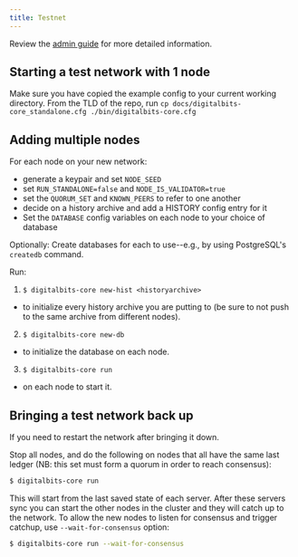 ```yaml
---
title: Testnet
---
```


Review the [admin guide](./admin.md) for more detailed information.

## Starting a test network with 1 node

Make sure you have copied the example config to your current working directory.
From the TLD of the repo, run
`cp docs/digitalbits-core_standalone.cfg ./bin/digitalbits-core.cfg`

## Adding multiple nodes

For each node on your new network:
* generate a keypair and set `NODE_SEED`
* set `RUN_STANDALONE=false` and `NODE_IS_VALIDATOR=true`
* set the `QUORUM_SET` and `KNOWN_PEERS` to refer to one another
* decide on a history archive and add a HISTORY config entry for it
* Set the `DATABASE` config variables on each node to your choice of database

Optionally: Create databases for each to use--e.g., by using PostgreSQL's `createdb` command.

Run:

1. `$ digitalbits-core new-hist <historyarchive>`
  - to initialize every history archive you are putting to (be sure to not push to the same archive from different nodes).
2. `$ digitalbits-core new-db`
  - to initialize the database on each node. 
3. `$ digitalbits-core run`
  - on each node to start it.

## Bringing a test network back up
If you need to restart the network after bringing it down.

Stop all nodes, and do the following on nodes that all have the same last ledger (NB: this set must form a quorum in order to reach consensus):

```sh
$ digitalbits-core run
```

This will start from the last saved state of each server. After these servers sync you can start the other nodes in the cluster and they will catch up to the network.
To allow the new nodes to listen for consensus and trigger catchup, use `--wait-for-consensus` option:

```sh
$ digitalbits-core run --wait-for-consensus
```
